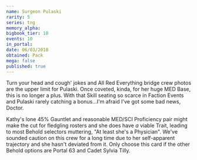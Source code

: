```yaml
---
name: Surgeon Pulaski
rarity: 5
series: tng
memory_alpha:
bigbook_tier: 10
events: 10
in_portal:
date: 06/03/2018
obtained: Pack
mega: false
published: true
---
```


Turn your head and cough' jokes and All Red Everything bridge crew photos are the upper limit for Pulaski. Once coveted, kinda, for her huge MED Base, this is no longer a plus. With that Skill seating so scarce in Faction Events and Pulaski rarely catching a bonus...I'm afraid I've got some bad news, Doctor.

Kathy's lone 45% Gauntlet and reasonable MED/SCI Proficiency pair might make the cut for fledgling rosters and she does have *a* viable Trait, leading to most Behold selectors muttering, "At least she's a Physician". We've sounded caution on this crew for a long time due to her self-apparent trajectory and she hasn't deviated from it. Only choose this card if the other Behold options are Portal 63 and Cadet Sylvia Tilly.
